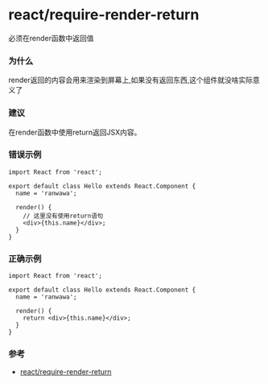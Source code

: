 # react/require-render-return

必须在render函数中返回值

### 为什么

render返回的内容会用来渲染到屏幕上,如果没有返回东西,这个组件就没啥实际意义了

### 建议

在render函数中使用return返回JSX内容。

### 错误示例

```tsx
import React from 'react';

export default class Hello extends React.Component {
  name = 'ranwawa';

  render() {
    // 这里没有使用return语句
    <div>{this.name}</div>;
  }
}
```

### 正确示例

```tsx
import React from 'react';

export default class Hello extends React.Component {
  name = 'ranwawa';

  render() {
    return <div>{this.name}</div>;
  }
}
```

### 参考

- [react/require-render-return](https://github.com/jsx-eslint/eslint-plugin-react/blob/master/docs/rules/require-render-return.md)
